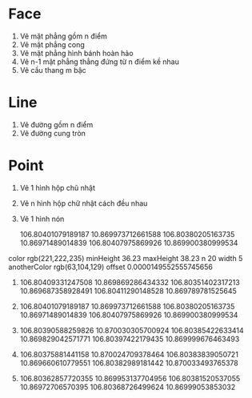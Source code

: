 # Face

1. Vẽ mặt phẳng gồm n điểm
2. Vẽ mặt phẳng cong
3. Vẽ mặt phẳng hình bánh hoàn hảo
4. Vẽ n-1 mặt phẳng thẳng đứng từ n điểm kề nhau
5. Vẽ cầu thang m bậc

# Line

1. Vẽ đường gồm n điểm
2. Vẽ đường cung tròn

# Point

1. Vẽ 1 hình hộp chũ nhật
2. Vẽ n hình hộp chữ nhật cách đều nhau
3. Vẽ 1 hình nón

   106.80401079189187 10.869973712661588
   106.80380205163735 10.86971489014839
   106.80407975869926 10.869900380999534

color rgb(221,222,235)
minHeight 36.23
maxHeight 38.23
n 20
width 5
anotherColor rgb(63,104,129)
offset 0.0000149552555745656

1. 106.80409331247508 10.869869286434332
   106.80351402317213 10.869687358928491
   106.80411290148528 10.869789781525645

2. 106.80401079189187 10.869973712661588
   106.80380205163735 10.86971489014839
   106.80407975869926 10.869900380999534

3. 106.80390588259826 10.870030305700924
   106.80385422633414 10.869829042571771
   106.80397422179435 10.869999676463493

4. 106.80375881441158 10.870024709378464
   106.80383839050721 10.869660610779551
   106.80382989181442 10.870033493765378

5. 106.80362857720355 10.869953137704956
   106.80381520537055 10.86972706570395
   106.80368726499624 10.86999053853032
